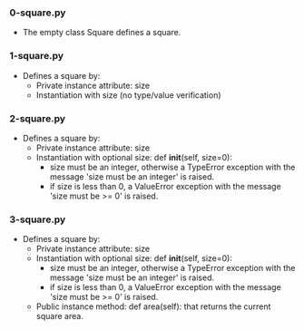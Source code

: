 ### 0-square.py
- The empty class Square defines a square.
### 1-square.py
- Defines a square by:
	- Private instance attribute: size
	- Instantiation with size (no type/value verification)
### 2-square.py
- Defines a square by:
	- Private instance attribute: size
	- Instantiation with optional size: def __init__(self, size=0):
		- size must be an integer, otherwise a TypeError exception
		  with the message 'size must be an integer' is raised.
		- if size is less than 0, a ValueError exception with the
		  message 'size must be >= 0' is raised.
### 3-square.py
 - Defines a square by:
	- Private instance attribute: size
	- Instantiation with optional size: def __init__(self, size=0):
		- size must be an integer, otherwise a TypeError exception
		  with the message 'size must be an integer' is raised.
		- if size is less than 0, a ValueError exception with the
		  message 'size must be >= 0' is raised.
	- Public instance method: def area(self): that returns the current
	square area.
